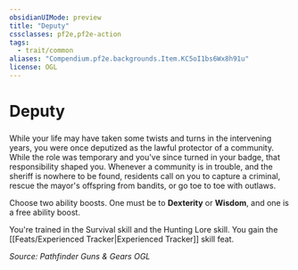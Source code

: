 ```yaml
---
obsidianUIMode: preview
title: "Deputy"
cssclasses: pf2e,pf2e-action
tags:
  - trait/common
aliases: "Compendium.pf2e.backgrounds.Item.KC5oI1bs6Wx8h91u"
license: OGL
---
```

# Deputy

### 






While your life may have taken some twists and turns in the intervening years, you were once deputized as the lawful protector of a community. While the role was temporary and you've since turned in your badge, that responsibility shaped you. Whenever a community is in trouble, and the sheriff is nowhere to be found, residents call on you to capture a criminal, rescue the mayor's offspring from bandits, or go toe to toe with outlaws.

Choose two ability boosts. One must be to **Dexterity** or **Wisdom**, and one is a free ability boost.

You're trained in the Survival skill and the Hunting Lore skill. You gain the [[Feats/Experienced Tracker|Experienced Tracker]] skill feat.

*Source: Pathfinder Guns & Gears*
*OGL*
